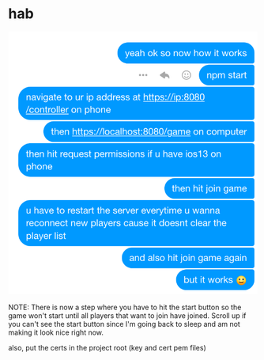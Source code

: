 # hab

![screenshot.png](screenshot.png)

NOTE: There is now a step where you have to hit the start button so the game 
won't start until all players that want to join have joined.
Scroll up if you can't see the start button since 
I'm going back to sleep and am not making it look nice right now.

also, put the certs in the project root (key and cert pem files)
